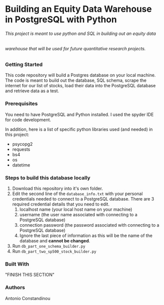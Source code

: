 # Building an Equity Data Warehouse in PostgreSQL with Python

###### This project is meant to use python and SQL in building out an equity data
###### warehouse that will be used for future quantitative research projects.

### Getting Started
This code repository will build a Postgres database on your local machine.
The code is meant to build out the database, SQL schema, scrape the internet for our
list of stocks, load their data into the PostgreSQL database and retrieve data as a test.

### Prerequisites
You need to have PostgreSQL and Python installed. I used the spyder IDE for code development.

In addition, here is a list of specific python libraries used (and needed) in this project:

* psycopg2
* requests
* bs4
* os
* datetime

### Steps to build this database locally

1. Download this repository into it's own folder.
2. Edit the second line of the `database_info.txt` with your personal credentials needed to connect
   to a PostgreSQL database. There are 3 required credential details that you need to edit.
      1. localhost name (your local host name on your machine)
      2. username (the user name associated with connecting to a PostgreSQL database)
      3. connection password (the password associated with connecting to a PostgreSQL database)
      4. Ignore the last piece of information as this will be the name of the database and **cannot be changed**.
3. Run `db_part_one_schema_builder.py`
4. Run `db_part_two_sp500_stock_builder.py`

### Built With
"FINISH THIS SECTION"

### Authors
Antonio Constandinou
